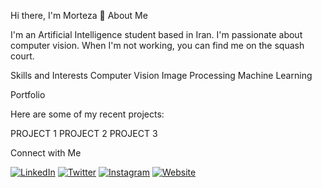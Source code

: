 Hi there, I'm Morteza 👋
About Me

I'm an Artificial Intelligence student based in Iran. I'm passionate about computer vision. When I'm not working, you can find me on the squash court.

Skills and Interests
Computer Vision
Image Processing
Machine Learning

Portfolio

Here are some of my recent projects:

PROJECT 1
PROJECT 2
PROJECT 3

Connect with Me

<!-- - [LinkedIn](https://www.linkedin.com/in/morteza-hajiabadi/)
- [Twitter](https://twitter.com/M_Hajiabadi)
- [Personal Website](https://M-Hajiabadi.github.io)
 -->
 [![LinkedIn][linkedin-img]][linkedin]
[![Twitter][twitter-img]][twitter]
[![Instagram][instagram-img]][instagram]
[![Website][website-img]][website]

[linkedin]: https://www.linkedin.com/in/morteza-hajiabadi/
[twitter]: https://twitter.com/M_Hajiabadi/
[Instagram]: https://www.instagram.com/hajiabadimorteza/
[website]: https://M-Hajiabadi.github.io/

[linkedin-img]: https://img.shields.io/badge/-LinkedIn-blue?style=flat-square&logo=linkedin&logoColor=white&link=https://www.linkedin.com/in/morteza-hajiabadi/
[twitter-img]: https://img.shields.io/badge/-Twitter-blue?style=flat-square&logo=twitter&logoColor=white&link=https://twitter.com/M_Hajiabadi/
[instagram-img]: https://img.shields.io/badge/-Instagram-red?style=flat-square&logo=instagram&logoColor=white&link=https://www.instagram.com/hajiabadimorteza/
[website-img]: https://img.shields.io/badge/-Website-yellow?style=flat-square&logo=Google-Chrome&logoColor=white&link=https://M-Hajiabadi.github.io/
